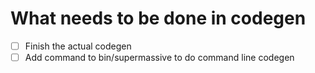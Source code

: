 # What needs to be done in codegen

- [ ] Finish the actual codegen
- [ ] Add command to bin/supermassive to do command line codegen
